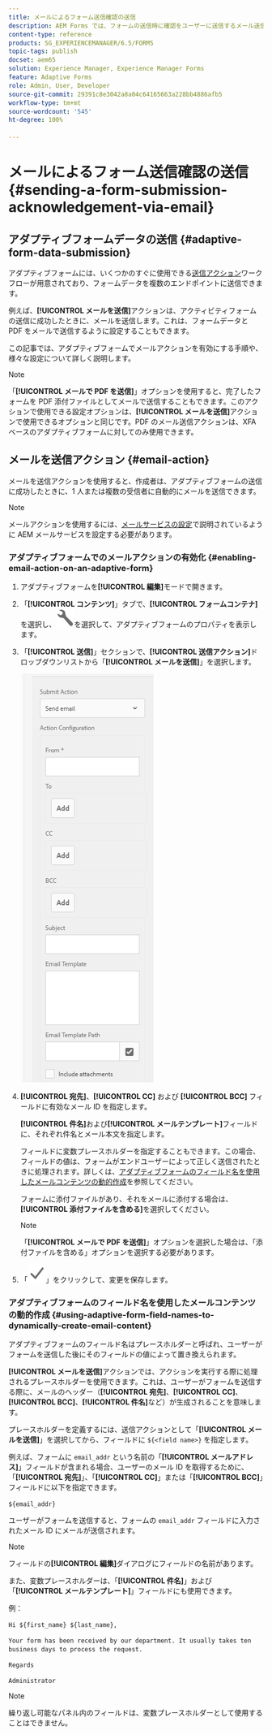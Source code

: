 ```yaml
---
title: メールによるフォーム送信確認の送信
description: AEM Forms では、フォームの送信時に確認をユーザーに送信するメール送信アクションを設定できます。
content-type: reference
products: SG_EXPERIENCEMANAGER/6.5/FORMS
topic-tags: publish
docset: aem65
solution: Experience Manager, Experience Manager Forms
feature: Adaptive Forms
role: Admin, User, Developer
source-git-commit: 29391c8e3042a8a04c64165663a228bb4886afb5
workflow-type: tm+mt
source-wordcount: '545'
ht-degree: 100%

---
```


# メールによるフォーム送信確認の送信 {#sending-a-form-submission-acknowledgement-via-email}

## アダプティブフォームデータの送信 {#adaptive-form-data-submission}

アダプティブフォームには、いくつかのすぐに使用できる[送信アクション](../../forms/using/configuring-submit-actions.md)ワークフローが用意されており、フォームデータを複数のエンドポイントに送信できます。

例えば、**[!UICONTROL メールを送信]**&#x200B;アクションは、アクティビティフォームの送信に成功したときに、メールを送信します。これは、フォームデータと PDF をメールで送信するように設定することもできます。

この記事では、アダプティブフォームでメールアクションを有効にする手順や、様々な設定について詳しく説明します。

>[!NOTE]
>
>「**[!UICONTROL メールで PDF を送信]**」オプションを使用すると、完了したフォームを PDF 添付ファイルとしてメールで送信することもできます。このアクションで使用できる設定オプションは、**[!UICONTROL メールを送信]**&#x200B;アクションで使用できるオプションと同じです。PDF のメール送信アクションは、XFA ベースのアダプティブフォームに対してのみ使用できます。

## メールを送信アクション {#email-action}

メールを送信アクションを使用すると、作成者は、アダプティブフォームの送信に成功したときに、1 人または複数の受信者に自動的にメールを送信できます。

>[!NOTE]
>
>メールアクションを使用するには、[メールサービスの設定](/help/sites-administering/notification.md#configuring-the-mail-service)で説明されているように AEM メールサービスを設定する必要があります。

### アダプティブフォームでのメールアクションの有効化 {#enabling-email-action-on-an-adaptive-form}

1. アダプティブフォームを&#x200B;**[!UICONTROL 編集]**&#x200B;モードで開きます。

1. 「**[!UICONTROL コンテンツ]**」タブで、**[!UICONTROL フォームコンテナ]**&#x200B;を選択し、![設定](assets/configure-icon.svg)を選択して、アダプティブフォームのプロパティを表示します。

1. 「**[!UICONTROL 送信]**」セクションで、**[!UICONTROL 送信アクション]**&#x200B;ドロップダウンリストから「**[!UICONTROL メールを送信]**」を選択します。

   ![送信アクション](assets/submission-actions.png)

1. **[!UICONTROL 宛先]**、**[!UICONTROL CC]** および **[!UICONTROL BCC]** フィールドに有効なメール ID を指定します。

   **[!UICONTROL 件名]**&#x200B;および&#x200B;**[!UICONTROL メールテンプレート]**&#x200B;フィールドに、それぞれ件名とメール本文を指定します。

   フィールドに変数プレースホルダーを指定することもできます。この場合、フィールドの値は、フォームがエンドユーザーによって正しく送信されたときに処理されます。詳しくは、[アダプティブフォームのフィールド名を使用したメールコンテンツの動的作成](../../forms/using/form-submission-receipt-via-email.md#p-using-adaptive-form-field-names-to-dynamically-create-email-content-p)を参照してください。

   フォームに添付ファイルがあり、それをメールに添付する場合は、**[!UICONTROL 添付ファイルを含める]**&#x200B;を選択してください。

   >[!NOTE]
   >
   >「**[!UICONTROL メールで PDF を送信]**」オプションを選択した場合は、「添付ファイルを含める」オプションを選択する必要があります。

1. 「![保存](assets/save_icon.svg)」をクリックして、変更を保存します。

### アダプティブフォームのフィールド名を使用したメールコンテンツの動的作成 {#using-adaptive-form-field-names-to-dynamically-create-email-content}

アダプティブフォームのフィールド名はプレースホルダーと呼ばれ、ユーザーがフォームを送信した後にそのフィールドの値によって置き換えられます。

**[!UICONTROL メールを送信]**&#x200B;アクションでは、アクションを実行する際に処理されるプレースホルダーを使用できます。これは、ユーザーがフォームを送信する際に、メールのヘッダー（**[!UICONTROL 宛先]**、**[!UICONTROL CC]**、**[!UICONTROL BCC]**、**[!UICONTROL 件名]**&#x200B;など）が生成されることを意味します。

プレースホルダーを定義するには、送信アクションとして「**[!UICONTROL メールを送信]**」を選択してから、フィールドに `${<field name>}` を指定します。

例えば、フォームに `email_addr` という名前の「**[!UICONTROL メールアドレス]**」フィールドが含まれる場合、ユーザーのメール ID を取得するために、「**[!UICONTROL 宛先]**」、「**[!UICONTROL CC]**」または「**[!UICONTROL BCC]**」フィールドに以下を指定できます。

`${email_addr}`

ユーザーがフォームを送信すると、フォームの `email_addr` フィールドに入力されたメール ID にメールが送信されます。

>[!NOTE]
>
>フィールドの&#x200B;**[!UICONTROL 編集]**&#x200B;ダイアログにフィールドの名前があります。

また、変数プレースホルダーは、「**[!UICONTROL 件名]**」および「**[!UICONTROL メールテンプレート]**」フィールドにも使用できます。

例：

`Hi ${first_name} ${last_name},`

`Your form has been received by our department. It usually takes ten business days to process the request.`

`Regards`

`Administrator`

>[!NOTE]
>
>繰り返し可能なパネル内のフィールドは、変数プレースホルダーとして使用することはできません。

